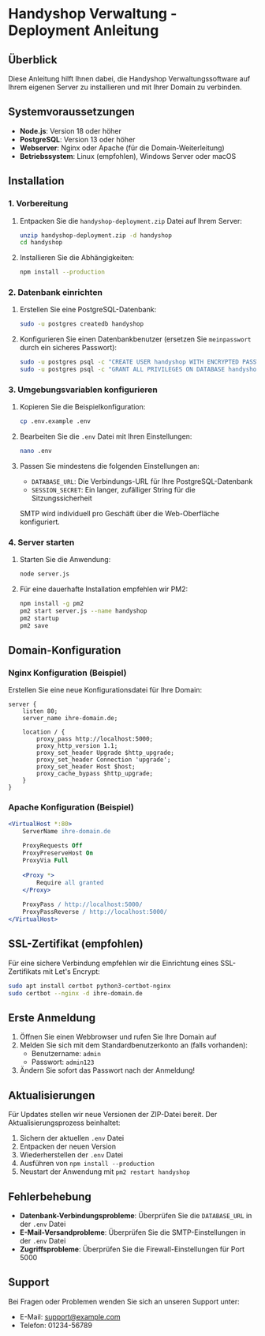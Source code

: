 # Handyshop Verwaltung - Deployment Anleitung

## Überblick

Diese Anleitung hilft Ihnen dabei, die Handyshop Verwaltungssoftware auf Ihrem eigenen Server zu installieren und mit Ihrer Domain zu verbinden.

## Systemvoraussetzungen

- **Node.js**: Version 18 oder höher
- **PostgreSQL**: Version 13 oder höher
- **Webserver**: Nginx oder Apache (für die Domain-Weiterleitung)
- **Betriebssystem**: Linux (empfohlen), Windows Server oder macOS

## Installation

### 1. Vorbereitung

1. Entpacken Sie die `handyshop-deployment.zip` Datei auf Ihrem Server:
   ```bash
   unzip handyshop-deployment.zip -d handyshop
   cd handyshop
   ```

2. Installieren Sie die Abhängigkeiten:
   ```bash
   npm install --production
   ```

### 2. Datenbank einrichten

1. Erstellen Sie eine PostgreSQL-Datenbank:
   ```bash
   sudo -u postgres createdb handyshop
   ```

2. Konfigurieren Sie einen Datenbankbenutzer (ersetzen Sie `meinpasswort` durch ein sicheres Passwort):
   ```bash
   sudo -u postgres psql -c "CREATE USER handyshop WITH ENCRYPTED PASSWORD 'meinpasswort';"
   sudo -u postgres psql -c "GRANT ALL PRIVILEGES ON DATABASE handyshop TO handyshop;"
   ```

### 3. Umgebungsvariablen konfigurieren

1. Kopieren Sie die Beispielkonfiguration:
   ```bash
   cp .env.example .env
   ```

2. Bearbeiten Sie die `.env` Datei mit Ihren Einstellungen:
   ```bash
   nano .env
   ```

3. Passen Sie mindestens die folgenden Einstellungen an:
   - `DATABASE_URL`: Die Verbindungs-URL für Ihre PostgreSQL-Datenbank
   - `SESSION_SECRET`: Ein langer, zufälliger String für die Sitzungssicherheit
   
   SMTP wird individuell pro Geschäft über die Web-Oberfläche konfiguriert.

### 4. Server starten

1. Starten Sie die Anwendung:
   ```bash
   node server.js
   ```

2. Für eine dauerhafte Installation empfehlen wir PM2:
   ```bash
   npm install -g pm2
   pm2 start server.js --name handyshop
   pm2 startup
   pm2 save
   ```

## Domain-Konfiguration

### Nginx Konfiguration (Beispiel)

Erstellen Sie eine neue Konfigurationsdatei für Ihre Domain:

```nginx
server {
    listen 80;
    server_name ihre-domain.de;

    location / {
        proxy_pass http://localhost:5000;
        proxy_http_version 1.1;
        proxy_set_header Upgrade $http_upgrade;
        proxy_set_header Connection 'upgrade';
        proxy_set_header Host $host;
        proxy_cache_bypass $http_upgrade;
    }
}
```

### Apache Konfiguration (Beispiel)

```apache
<VirtualHost *:80>
    ServerName ihre-domain.de
    
    ProxyRequests Off
    ProxyPreserveHost On
    ProxyVia Full
    
    <Proxy *>
        Require all granted
    </Proxy>
    
    ProxyPass / http://localhost:5000/
    ProxyPassReverse / http://localhost:5000/
</VirtualHost>
```

## SSL-Zertifikat (empfohlen)

Für eine sichere Verbindung empfehlen wir die Einrichtung eines SSL-Zertifikats mit Let's Encrypt:

```bash
sudo apt install certbot python3-certbot-nginx
sudo certbot --nginx -d ihre-domain.de
```

## Erste Anmeldung

1. Öffnen Sie einen Webbrowser und rufen Sie Ihre Domain auf
2. Melden Sie sich mit dem Standardbenutzerkonto an (falls vorhanden):
   - Benutzername: `admin`
   - Passwort: `admin123`
3. Ändern Sie sofort das Passwort nach der Anmeldung!

## Aktualisierungen

Für Updates stellen wir neue Versionen der ZIP-Datei bereit. Der Aktualisierungsprozess beinhaltet:

1. Sichern der aktuellen `.env` Datei
2. Entpacken der neuen Version
3. Wiederherstellen der `.env` Datei
4. Ausführen von `npm install --production`
5. Neustart der Anwendung mit `pm2 restart handyshop`

## Fehlerbehebung

- **Datenbank-Verbindungsprobleme**: Überprüfen Sie die `DATABASE_URL` in der `.env` Datei
- **E-Mail-Versandprobleme**: Überprüfen Sie die SMTP-Einstellungen in der `.env` Datei
- **Zugriffsprobleme**: Überprüfen Sie die Firewall-Einstellungen für Port 5000

## Support

Bei Fragen oder Problemen wenden Sie sich an unseren Support unter:
- E-Mail: support@example.com
- Telefon: 01234-56789